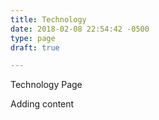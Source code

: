 ```yaml
---
title: Technology
date: 2018-02-08 22:54:42 -0500
type: page
draft: true

---
```

Technology Page

Adding content